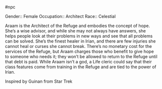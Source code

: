 #npc 

Gender:: Female
Occupation:: Architect
Race:: Celestial

Araam is the Architect of the Refuge and embodies the concept of hope. She’s a wise advisor, and while she may not always have answers, she helps people look at their problems in new ways and see that all problems can be solved. She’s the finest healer in Irian, and there are few injuries she cannot heal or curses she cannot break. There’s no monetary cost for the services of the Refuge, but Araam charges those who benefit to give hope to someone who needs it; they won’t be allowed to return to the Refuge until that debt is paid. While Araam isn’t a god, a Life cleric could say that their class features come from training in the Refuge and are tied to the power of Irian.

Inspired by Guinan from Star Trek
